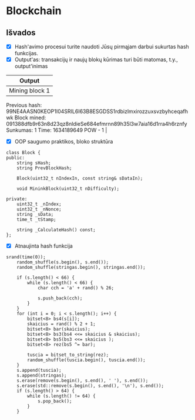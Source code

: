# Blockchain
## **Išvados**

- [x] Hash'avimo procesui turite naudoti Jūsų pirmąjam darbui sukurtas hash funkcijas.
- [x] Output'as: transakcijų ir naujų blokų kūrimas turi būti matomas, t.y., output'inimas

| Output |
| ------------- |
| Mining block 1
Previous hash: 99NE4AASN0KEOP1I04SRIL6I63B8ESGDSS1rdbizlmxirozzuxsvzbyhceqafhwk
Block mined: 091388dfb9r63n8d23qz8nldieSe684efmrnn89h35l3w7aia16d1rra4h6rznfy
Sunkumas: 1
Time: 1634189649
POW - 1  |

- [x] OOP saugumo praktikos, bloko struktūra

```
class Block {
public:
    string sHash;
    string PrevBlockHash;

    Block(uint32_t nIndexIn, const string& sDataIn);

    void MininkBlock(uint32_t nDifficulty);

private:
    uint32_t _nIndex;
    uint32_t _nNonce;
    string _sData;
    time_t _tStamp;

    string _CalculateHash() const;
};
```

- [x] Atnaujinta hash funkcija

```
srand(time(0));
	random_shuffle(s.begin(), s.end());
	random_shuffle(stringas.begin(), stringas.end());

	if (s.length() < 66) {
		while (s.length() < 66) {
			char cch = 'a' + rand() % 26;

			s.push_back(cch);
		}
	}
	for (int i = 0; i < s.length(); i++) {
		bitset<8> bs4(s[i]);
		skaicius = rand() % 2 + 1;
		bitset<8> bar(skaicius);
		bitset<8> bs3(bs4 <<= skaicius & skaicius);
		bitset<8> bs5(bs3 <<= skaicius );
		bitset<8> rez(bs5 ^= bar);

		tuscia = bitset_to_string(rez);
		random_shuffle(tuscia.begin(), tuscia.end());
	}
	s.append(tuscia);
	s.append(stringas);
	s.erase(remove(s.begin(), s.end(), ' '), s.end());
	s.erase(std::remove(s.begin(), s.end(), '\n'), s.end());
	if (s.length() > 64) {
		while (s.length() != 64) {
			s.pop_back();
		}
	}
```
